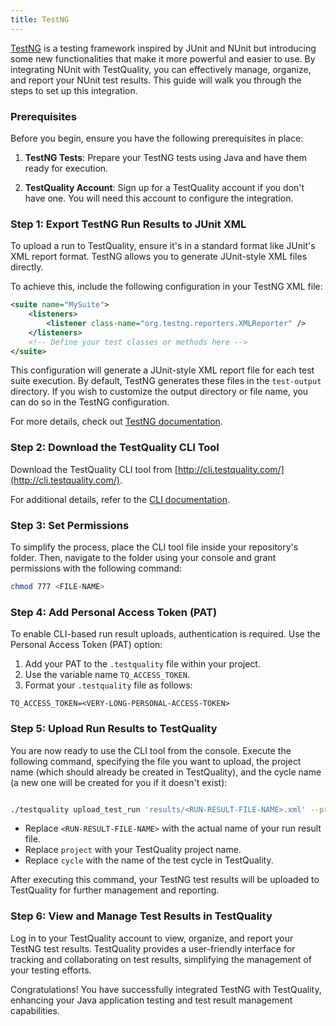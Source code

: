 ```yaml
---
title: TestNG 
---
```


[TestNG](https://testng.org/) is a testing framework inspired by JUnit and NUnit but introducing some new functionalities that make it more powerful and easier to use. By integrating NUnit with TestQuality, you can effectively manage, organize, and report your NUnit test results. This guide will walk you through the steps to set up this integration.

### Prerequisites

Before you begin, ensure you have the following prerequisites in place:

1. **TestNG Tests**: Prepare your TestNG tests using Java and have them ready for execution.

2. **TestQuality Account**: Sign up for a TestQuality account if you don't have one. You will need this account to configure the integration.

### Step 1: Export TestNG Run Results to JUnit XML

To upload a run to TestQuality, ensure it's in a standard format like JUnit's XML report format. TestNG allows you to generate JUnit-style XML files directly.

To achieve this, include the following configuration in your TestNG XML file:

```xml
<suite name="MySuite">
    <listeners>
        <listener class-name="org.testng.reporters.XMLReporter" />
    </listeners>
    <!-- Define your test classes or methods here -->
</suite>
```

This configuration will generate a JUnit-style XML report file for each test suite execution. By default, TestNG generates these files in the `test-output` directory. If you wish to customize the output directory or file name, you can do so in the TestNG configuration.

For more details, check out [TestNG documentation](https://testng.org/#_running_testng).

### Step 2: Download the TestQuality CLI Tool

Download the TestQuality CLI tool from [http://cli.testquality.com/](http://cli.testquality.com/).

For additional details, refer to the [CLI documentation](/testquality_cli/overview).

### Step 3: Set Permissions

To simplify the process, place the CLI tool file inside your repository's folder. Then, navigate to the folder using your console and grant permissions with the following command:

```bash
chmod 777 <FILE-NAME>
```
### Step 4: Add Personal Access Token (PAT)

To enable CLI-based run result uploads, authentication is required. Use the Personal Access Token (PAT) option:

1. Add your PAT to the `.testquality` file within your project.
2. Use the variable name `TQ_ACCESS_TOKEN`.
3. Format your `.testquality` file as follows:

```plaintext
TQ_ACCESS_TOKEN=<VERY-LONG-PERSONAL-ACCESS-TOKEN>
```
### Step 5: Upload Run Results to TestQuality

You are now ready to use the CLI tool from the console. Execute the following command, specifying the file you want to upload, the project name (which should already be created in TestQuality), and the cycle name (a new one will be created for you if it doesn't exist):

```bash

./testquality upload_test_run 'results/<RUN-RESULT-FILE-NAME>.xml' --project_name=project --plan_name=cycle
```
- Replace `<RUN-RESULT-FILE-NAME>` with the actual name of your run result file.
- Replace `project` with your TestQuality project name.
- Replace `cycle` with the name of the test cycle in TestQuality.


After executing this command, your TestNG test results will be uploaded to TestQuality for further management and reporting.

### Step 6: View and Manage Test Results in TestQuality

Log in to your TestQuality account to view, organize, and report your TestNG test results. TestQuality provides a user-friendly interface for tracking and collaborating on test results, simplifying the management of your testing efforts.

Congratulations! You have successfully integrated TestNG with TestQuality, enhancing your Java application testing and test result management capabilities.